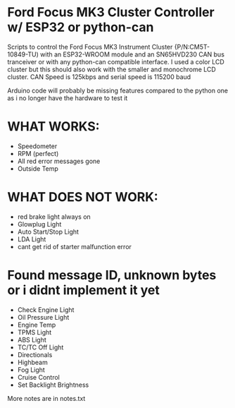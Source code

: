 # Ford Focus MK3 Cluster Controller w/ ESP32 or python-can
Scripts to control the Ford Focus MK3 Instrument Cluster {P/N:CM5T-10849-TU) with an ESP32-WROOM module and an SN65HVD230 CAN bus tranceiver or with any python-can compatible interface. 
I used a color LCD cluster but this should also work with the smaller and monochrome LCD cluster.
CAN Speed is 125kbps and serial speed is 115200 baud

Arduino code will probably be missing features compared to the python one as i no longer have the hardware to test it

# WHAT WORKS:
- Speedometer
- RPM (perfect)
- All red error messages gone
- Outside Temp

# WHAT DOES NOT WORK:
- red brake light always on
- Glowplug Light
- Auto Start/Stop Light
- LDA Light
- cant get rid of starter malfunction error

# Found message ID, unknown bytes or i didnt implement it yet
- Check Engine Light
- Oil Pressure Light 
- Engine Temp 
- TPMS Light
- ABS Light
- TC/TC Off Light
- Directionals
- Highbeam
- Fog Light
- Cruise Control
- Set Backlight Brightness

More notes are in notes.txt
